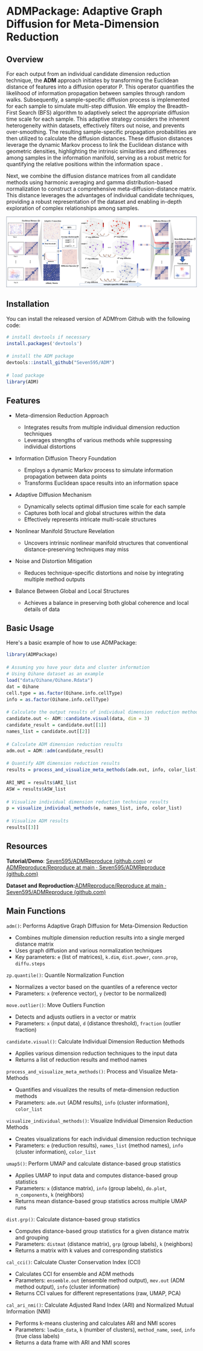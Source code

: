 # ADMPackage: Adaptive Graph Diffusion for Meta-Dimension Reduction

## Overview

For each output from an individual candidate dimension reduction technique, the **ADM** approach initiates by transforming the Euclidean distance of features into a diffusion operator P. This operator quantifies the likelihood of information propagation between samples through random walks. 
Subsequently, a sample-specific diffusion process is implemented for each sample to simulate multi-step diffusion. We employ the Breadth-First Search (BFS) algorithm to adaptively select the appropriate diffusion time scale for each sample. This adaptive strategy considers the inherent heterogeneity within datasets, effectively filters out noise, and prevents over-smoothing. The resulting sample-specific propagation probabilities are then utilized to calculate the diffusion distances. 
These diffusion distances leverage the dynamic Markov process to link the Euclidean distance with geometric densities, highlighting the intrinsic similarities and differences among samples in the information manifold, serving as a robust metric for quantifying the relative positions within the information space .

Next, we combine the diffusion distance matrices from all candidate methods using harmonic averaging and gamma distribution-based normalization to construct a comprehensive meta-diffusion-distance matrix. This distance leverages the advantages of individual candidate techniques, providing a robust representation of the dataset and enabling in-depth exploration of complex relationships among samples.

![framework](./man/figures/framework.png)

## Installation

You can install the released version of ADMfrom Github with the following code:

```r
# install devtools if necessary
install.packages('devtools')

# install the ADM package
devtools::install_github("Seven595/ADM")

# load package
library(ADM)
```

## Features

- Meta-dimension Reduction Approach

  - Integrates results from multiple individual dimension reduction techniques
  - Leverages strengths of various methods while suppressing individual distortions

- Information Diffusion Theory Foundation

  - Employs a dynamic Markov process to simulate information propagation between data points
  - Transforms Euclidean space results into an information space

- Adaptive Diffusion Mechanism

  - Dynamically selects optimal diffusion time scale for each sample
  - Captures both local and global structures within the data
  - Effectively represents intricate multi-scale structures

- Nonlinear Manifold Structure Revelation

  - Uncovers intrinsic nonlinear manifold structures that conventional distance-preserving techniques may miss

- Noise and Distortion Mitigation

  - Reduces technique-specific distortions and noise by integrating multiple method outputs

- Balance Between Global and Local Structures

  - Achieves a balance in preserving both global coherence and local details of data

    

## Basic Usage

Here's a basic example of how to use ADMPackage:

```r
library(ADMPackage)

# Assuming you have your data and cluster information
# Using Oihane dataset as an example
load("data/Oihane/Oihane.Rdata")
dat = Oihane
cell.type = as.factor(Oihane.info.cellType)
info = as.factor(Oihane.info.cellType)

# Calculate the output results of individual dimension reduction methods
candidate.out <- ADM::candidate.visual(data, dim = 3)
candidate_result = candidate.out[[1]]
names_list = candidate.out[[2]]

# Calculate ADM dimension reduction results
adm.out = ADM::adm(candidate_result)

# Quantify ADM dimension reduction results
results = process_and_visualize_meta_methods(adm.out, info, color_list)

ARI_NMI = results$ARI_list
ASW = results$ASW_list

# Visualize individual dimension reduction technique results
p = visualize_individual_methods(e, names_list, info, color_list)

# Visualize ADM results
results[[3]]
```

## Resources

**Tutorial/Demo**: [Seven595/ADMReproduce (github.com)](https://github.com/Seven595/ADMReproduce) or [ADMReproduce/Reproduce at main · Seven595/ADMReproduce (github.com)](https://github.com/Seven595/ADMReproduce/tree/main/Reproduce)

**Dataset and Reproduction:**[ADMReproduce/Reproduce at main · Seven595/ADMReproduce (github.com)](https://github.com/Seven595/ADMReproduce/tree/main/Reproduce)



## Main Functions

`adm()`: Performs Adaptive Graph Diffusion for Meta-Dimension Reduction
- Combines multiple dimension reduction results into a single merged distance matrix
- Uses graph diffusion and various normalization techniques
- Key parameters: `e` (list of matrices), `k.dim`, `dist.power`, `conn.prop`, `diffu.steps`

`zp.quantile()`: Quantile Normalization Function
- Normalizes a vector based on the quantiles of a reference vector
- Parameters: `x` (reference vector), `y` (vector to be normalized)

`move.outlier()`: Move Outliers Function
- Detects and adjusts outliers in a vector or matrix
- Parameters: `x` (input data), `d` (distance threshold), `fraction` (outlier fraction)

`candidate.visual()`: Calculate Individual Dimension Reduction Methods
- Applies various dimension reduction techniques to the input data
- Returns a list of reduction results and method names

`process_and_visualize_meta_methods()`: Process and Visualize Meta-Methods
- Quantifies and visualizes the results of meta-dimension reduction methods
- Parameters: `adm.out` (ADM results), `info` (cluster information), `color_list`

`visualize_individual_methods()`: Visualize Individual Dimension Reduction Methods
- Creates visualizations for each individual dimension reduction technique
- Parameters: `e` (reduction results), `names_list` (method names), `info` (cluster information), `color_list`

`umap5()`: Perform UMAP and calculate distance-based group statistics

- Applies UMAP to input data and computes distance-based group statistics
- Parameters: `x` (distance matrix), `info` (group labels), `do.plot`, `n_components`, `k` (neighbors)
- Returns mean distance-based group statistics across multiple UMAP runs

`dist.grp()`: Calculate distance-based group statistics
- Computes distance-based group statistics for a given distance matrix and grouping
- Parameters: `distmat` (distance matrix), `grp` (group labels), `k` (neighbors)
- Returns a matrix with k values and corresponding statistics

`cal_cci()`: Calculate Cluster Conservation Index (CCI)
- Calculates CCI for ensemble and ADM methods
- Parameters: `ensemble.out` (ensemble method output), `mev.out` (ADM method output), `info` (cluster information)
- Returns CCI values for different representations (raw, UMAP, PCA)

`cal_ari_nmi()`: Calculate Adjusted Rand Index (ARI) and Normalized Mutual Information (NMI)
- Performs k-means clustering and calculates ARI and NMI scores
- Parameters: `lowDim_data`, `k` (number of clusters), `method_name`, `seed`, `info` (true class labels)
- Returns a data frame with ARI and NMI scores

